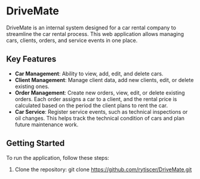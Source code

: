 # DriveMate

DriveMate is an internal system designed for a car rental company to streamline the car rental process. This web application allows managing cars, clients, orders, and service events in one place.

## Key Features

- **Car Management**: Ability to view, add, edit, and delete cars.
- **Client Management**: Manage client data, add new clients, edit, or delete existing ones.
- **Order Management**: Create new orders, view, edit, or delete existing orders. Each order assigns a car to a client, and the rental price is calculated based on the period the client plans to rent the car.
- **Car Service**: Register service events, such as technical inspections or oil changes. This helps track the technical condition of cars and plan future maintenance work.

## Getting Started

To run the application, follow these steps:
1. Clone the repository:
   git clone https://github.com/rytiscer/DriveMate.git
